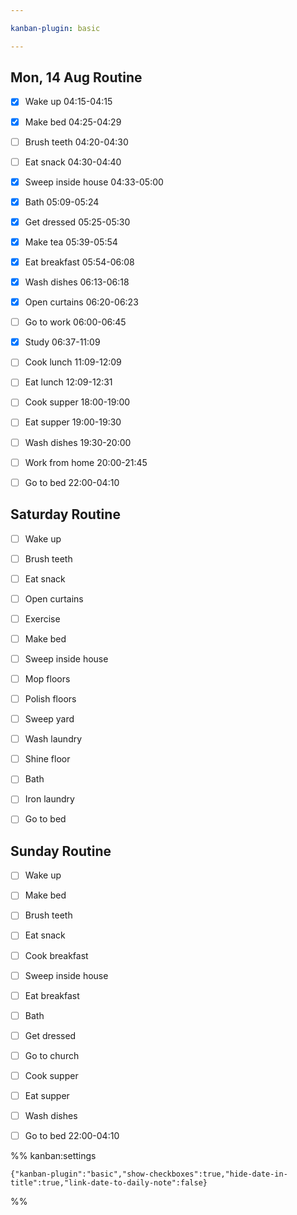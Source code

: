 ```yaml
---

kanban-plugin: basic

---
```


## Mon, 14 Aug Routine

- [x] Wake up 04:15-04:15
- [x] Make bed 04:25-04:29
- [ ] Brush teeth 04:20-04:30
- [ ] Eat snack 04:30-04:40
- [x] Sweep inside house 04:33-05:00
- [x] Bath 05:09-05:24
- [x] Get dressed 05:25-05:30
- [x] Make tea 05:39-05:54
- [x] Eat breakfast 05:54-06:08
- [x] Wash dishes 06:13-06:18
- [x] Open curtains 06:20-06:23
- [ ] Go to work 06:00-06:45
- [x] Study 06:37-11:09
- [ ] Cook lunch 11:09-12:09
- [ ] Eat lunch 12:09-12:31
- [ ] Cook supper 18:00-19:00
- [ ] Eat supper 19:00-19:30
- [ ] Wash dishes 19:30-20:00
- [ ] Work from home 20:00-21:45
- [ ] Go to bed 22:00-04:10


## Saturday Routine

- [ ] Wake up
- [ ] Brush teeth
- [ ] Eat snack
- [ ] Open curtains
- [ ] Exercise
- [ ] Make bed
- [ ] Sweep inside house
- [ ] Mop floors
- [ ] Polish floors
- [ ] Sweep yard
- [ ] Wash laundry
- [ ] Shine floor
- [ ] Bath
- [ ] Iron laundry
- [ ] Go to bed


## Sunday Routine

- [ ] Wake up
- [ ] Make bed
- [ ] Brush teeth
- [ ] Eat snack
- [ ] Cook breakfast
- [ ] Sweep inside house
- [ ] Eat breakfast
- [ ] Bath
- [ ] Get dressed
- [ ] Go to church
- [ ] Cook supper
- [ ] Eat supper
- [ ] Wash dishes
- [ ] Go to bed 22:00-04:10




%% kanban:settings
```
{"kanban-plugin":"basic","show-checkboxes":true,"hide-date-in-title":true,"link-date-to-daily-note":false}
```
%%